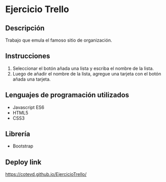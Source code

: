 # Ejercicio Trello
## Descripción
Trabajo que emula el famoso sitio de organización.
## Instrucciones
1. Seleccionar el botón añada una lista y escriba el nombre de la lista. 
2. Luego de añadir el nombre de la lista, agregue una tarjeta con el botón añada una tarjeta.
## Lenguajes de programación utilizados
* Javascript ES6
* HTML5
* CSS3
## Librería
* Bootstrap
## Deploy link
https://cotevd.github.io/EjercicioTrello/
